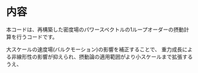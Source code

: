 # 内容
本コードは、再構築した密度場のパワースペクトルの1ループオーダーの摂動計算を行うコードです。

大スケールの速度場(バルクモーション)の影響を補正することで、
重力成長による非線形性の影響が抑えられ、摂動論の適用範囲がより小スケールまで拡張するうえ、
